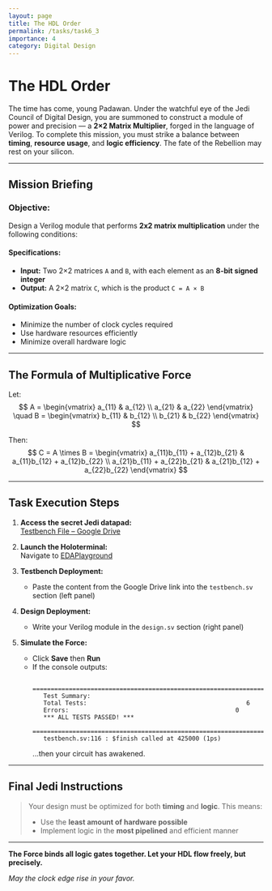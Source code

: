 ```yaml
---
layout: page
title: The HDL Order
permalink: /tasks/task6_3
importance: 4
category: Digital Design
---
```


# The HDL Order

The time has come, young Padawan. Under the watchful eye of the Jedi Council of Digital Design, you are summoned to construct a module of power and precision — a **2×2 Matrix Multiplier**, forged in the language of Verilog. To complete this mission, you must strike a balance between **timing**, **resource usage**, and **logic efficiency**. The fate of the Rebellion may rest on your silicon.

---

## Mission Briefing

### Objective:
Design a Verilog module that performs **2x2 matrix multiplication** under the following conditions:

#### Specifications:
- **Input:** Two 2×2 matrices `A` and `B`, with each element as an **8-bit signed integer**
- **Output:** A 2×2 matrix `C`, which is the product `C = A × B`

#### Optimization Goals:
- Minimize the number of clock cycles required
- Use hardware resources efficiently
- Minimize overall hardware logic

---

## The Formula of Multiplicative Force

Let:
$$
A = \begin{vmatrix}
a_{11} & a_{12} \\
a_{21} & a_{22}
\end{vmatrix}
\quad
B = \begin{vmatrix}
b_{11} & b_{12} \\
b_{21} & b_{22}
\end{vmatrix}
$$

Then:
$$
C = A \times B = \begin{vmatrix}
a_{11}b_{11} + a_{12}b_{21} & a_{11}b_{12} + a_{12}b_{22} \\
a_{21}b_{11} + a_{22}b_{21} & a_{21}b_{12} + a_{22}b_{22}
\end{vmatrix}
$$

---

## Task Execution Steps

1. **Access the secret Jedi datapad:**  
   [Testbench File – Google Drive](https://drive.google.com/drive/folders/1RF4yw-MRR_ZKoP1AoHSOtmx7msi20Z3P)

2. **Launch the Holoterminal:**  
   Navigate to [EDAPlayground](https://www.edaplayground.com)

3. **Testbench Deployment:**
   - Paste the content from the Google Drive link into the `testbench.sv` section (left panel)

4. **Design Deployment:**
   - Write your Verilog module in the `design.sv` section (right panel)

5. **Simulate the Force:**
   - Click **Save** then **Run**
   - If the console outputs:
     ```
        ====================================================================================================
        Test Summary:
        Total Tests:                                            6
        Errors:                                              0
        *** ALL TESTS PASSED! ***
        ====================================================================================================
        testbench.sv:116 : $finish called at 425000 (1ps)
     ```
     ...then your circuit has awakened.

---

## Final Jedi Instructions

> Your design must be optimized for both **timing** and **logic**.
> This means:
> - Use the **least amount of hardware possible**
> - Implement logic in the **most pipelined** and efficient manner

---

**The Force binds all logic gates together. Let your HDL flow freely, but precisely.**

_May the clock edge rise in your favor._
